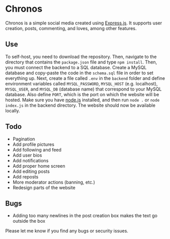 # Chronos
Chronos is a simple social media created using [Express.js](https://github.com/expressjs/express). It supports user creation, posts, commenting, and loves, among other features.

## Use
To self-host, you need to download the repository. Then, navigate to the directory that contains the `package.json` file and type `npm install`. Then, you must connect the backend to a SQL database. Create a MySQL database and copy-paste the code in the `schema.sql` file in order to set everything up. Next, create a file called `.env` in the `backend` folder and define environment variables called `MYSQL_PASSWORD`, `MYSQL_HOST` (e.g. localhost), `MYSQL_USER`, and `MYSQL_DB` (database name) that correspond to your MySQL database. Also define `PORT`, which is the port on which the website will be hosted. Make sure you have [node.js](https://nodejs.org/en) installed, and then run `node .` or `node index.js` in the backend directory. The website should now be available locally.

## Todo
- Pagination
- Add profile pictures
- Add following and feed
- Add user bios
- Add notifications
- Add proper home screen
- Add editing posts
- Add reposts
- More moderator actions (banning, etc.)
- Redesign parts of the website

## Bugs
- Adding too many newlines in the post creation box makes the text go outside the box

Please let me know if you find any bugs or security issues.